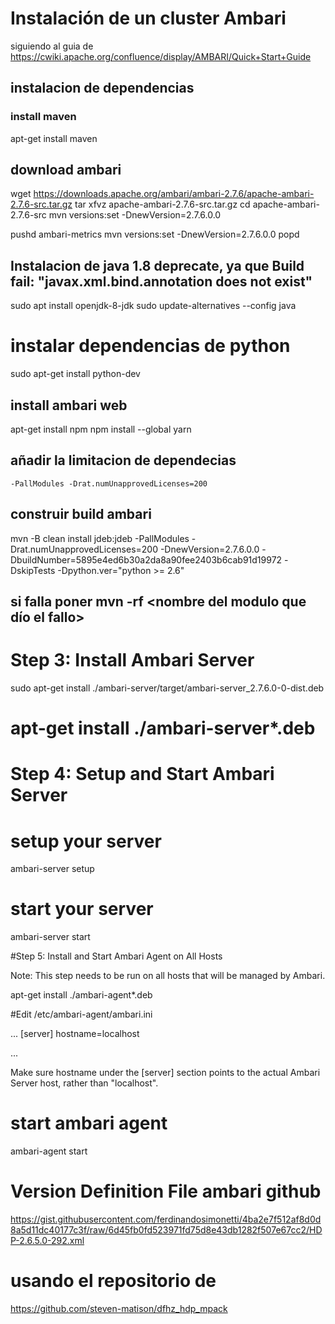 # Instalación de un cluster Ambari 

siguiendo al guia de 
https://cwiki.apache.org/confluence/display/AMBARI/Quick+Start+Guide

## instalacion de dependencias

### install maven
apt-get install maven 

## download ambari
wget https://downloads.apache.org/ambari/ambari-2.7.6/apache-ambari-2.7.6-src.tar.gz
tar xfvz apache-ambari-2.7.6-src.tar.gz
cd apache-ambari-2.7.6-src
mvn versions:set -DnewVersion=2.7.6.0.0
 
pushd ambari-metrics
mvn versions:set -DnewVersion=2.7.6.0.0
popd

## Instalacion de java 1.8 deprecate, ya que Build fail: "javax.xml.bind.annotation does not exist"
sudo apt install openjdk-8-jdk
sudo update-alternatives --config java

# instalar dependencias de python
sudo apt-get install python-dev

##  install ambari web 
apt-get install npm
npm install --global yarn

## añadir la limitacion de dependecias   
``` -PallModules -Drat.numUnapprovedLicenses=200  ```

## construir build ambari
mvn -B clean install jdeb:jdeb -PallModules -Drat.numUnapprovedLicenses=200  -DnewVersion=2.7.6.0.0 -DbuildNumber=5895e4ed6b30a2da8a90fee2403b6cab91d19972 -DskipTests -Dpython.ver="python >= 2.6"

## si falla poner mvn -rf <nombre del modulo que dío el fallo>

# Step 3: Install Ambari Server

sudo apt-get install  ./ambari-server/target/ambari-server_2.7.6.0-0-dist.deb

# apt-get install ./ambari-server*.deb

# Step 4: Setup and Start Ambari Server

# setup your server
ambari-server setup

# start your server
ambari-server start

#Step 5: Install and Start Ambari Agent on All Hosts

Note: This step needs to be run on all hosts that will be managed by Ambari.

apt-get install ./ambari-agent*.deb

#Edit /etc/ambari-agent/ambari.ini

...
[server]
hostname=localhost
 
...

Make sure hostname under the [server] section points to the actual Ambari Server host, rather than "localhost".

# start ambari agent
ambari-agent start

# Version Definition File ambari github 

https://gist.githubusercontent.com/ferdinandosimonetti/4ba2e7f512af8d0d8a5d11dc40177c3f/raw/6d45fb0fd523971fd75d8e43db1282f507e67cc2/HDP-2.6.5.0-292.xml


# usando el repositorio de 
https://github.com/steven-matison/dfhz_hdp_mpack
